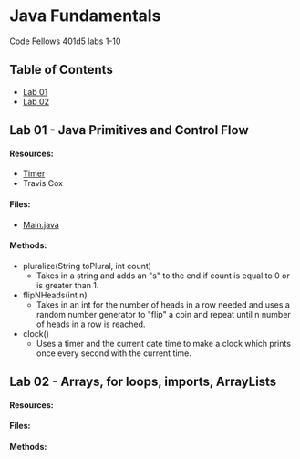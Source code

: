 # Java Fundamentals
Code Fellows 401d5 labs 1-10

## Table of Contents
* [Lab 01](#lab01)
* [Lab 02](#lab02)

<a name="lab01"></a>
## Lab 01 - Java Primitives and Control Flow 
#### Resources:
* [Timer](https://www.codota.com/code/java/classes/java.util.Timer)
* Travis Cox

#### Files:
* [Main.java](basics/Main.java)

#### Methods:
* pluralize(String toPlural, int count)
  * Takes in a string and adds an "s" to the end if count is equal to 0 or is greater than 1.
* flipNHeads(int n)
  * Takes in an int for the number of heads in a row needed and uses a random number generator to "flip" a coin and repeat until n number of heads in a row is reached.
* clock()
  * Uses a timer and the current date time to make a clock which prints once every second with the current time.

<a name="lab02"></a>
## Lab 02 - Arrays, for loops, imports, ArrayLists
#### Resources:

#### Files:

#### Methods:
